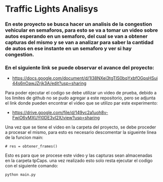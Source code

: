 # Traffic Lights Analisys

### En este proyecto se busca hacer un analisis de la congestion vehicular en semaforos, para esto se va a  tomar un video sobre autos esperando en un semaforo, del cual se van a obtener capturas del mismo y se van a analizar para saber la cantidad de autos en ese instante en un semaforo y ver si hay congestion.

### En el siguiente link se puede observar el avance del proyecto:

- https://docs.google.com/document/d/1l38NXei3tgTIS0bqYxbfOGpsHSui44s6nOawJZrjk3A/edit?usp=sharing

Para poder ejecutar el codigo se debe utilizar un video de prueba, debido a los limites de github no se pudo agregar a este repositorio, pero se adjunta el link donde pueden encontrar el video que se utilizo par este experimento:

- https://drive.google.com/file/d/149vc2a1uoh8v-FwiO6vMXUYl0DE3vI2X/view?usp=sharing

Una vez que se tiene el video en la carpeta del proyecto, se debe proceder a procesar el mismo, para esto es necesario descomentar la sigueinte linea de la funcion main:

```# res = obtener_frames()```

Esto es para que se procese este video y las capturas sean almacenadas en la carpeta tpCaps. una vez realizado esto solo resta ejecutar el codigo con el siguiente comando:

```python main.py```


